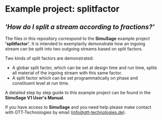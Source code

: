 # Example project: splitfactor 
## _'How do I split a stream according to fractions?'_

The files in this repository correspond to the __SimuSage__ example project __\'splitfactor\'__. It is intended to exemplarily demonstrate how an ingoing stream can be split into two outgoing streams based on split factors.

Two kinds of split factors are demonstrated:
- A globar split factor, which can be set at design time and run time, splits all material of the ingoing stream with this same factor.
- A split factor which can be set programmatically on phase and constituent level at run time. 

A detailed step by step guide to this example project can be found in the __SimuSage V1 User\'s Manual__.  


If you have access to __SimuSage__ and you need help please make contact with GTT-Technologies by email (info@gtt-technologies.de).
